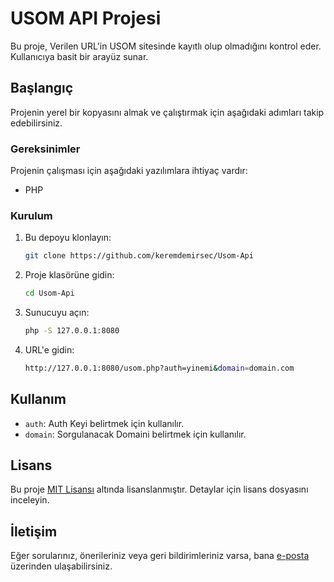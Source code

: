 # USOM API Projesi

Bu proje, Verilen URL'in USOM sitesinde kayıtlı olup olmadığını kontrol eder. Kullanıcıya basit bir arayüz sunar.

## Başlangıç

Projenin yerel bir kopyasını almak ve çalıştırmak için aşağıdaki adımları takip edebilirsiniz.

### Gereksinimler

Projenin çalışması için aşağıdaki yazılımlara ihtiyaç vardır:

- PHP

### Kurulum

1. Bu depoyu klonlayın:

    ```bash
    git clone https://github.com/keremdemirsec/Usom-Api
    ```

2. Proje klasörüne gidin:

    ```bash
    cd Usom-Api
    ```

3. Sunucuyu açın:

    ```bash
    php -S 127.0.0.1:8080
    ```

4. URL'e gidin:

    ```bash
    http://127.0.0.1:8080/usom.php?auth=yinemi&domain=domain.com
    ```

## Kullanım

- `auth`: Auth Keyi belirtmek için kullanılır.
- `domain`: Sorgulanacak Domaini belirtmek için kullanılır.

## Lisans

Bu proje [MIT Lisansı](LICENSE) altında lisanslanmıştır. Detaylar için lisans dosyasını inceleyin.

## İletişim

Eğer sorularınız, önerileriniz veya geri bildirimleriniz varsa, bana [e-posta](mailto:keremdemirsec@email.com) üzerinden ulaşabilirsiniz.
